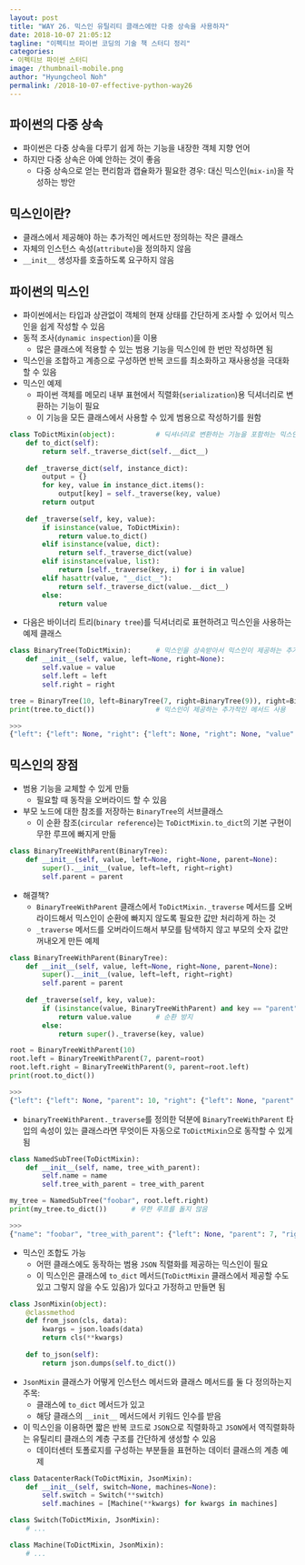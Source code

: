 ```yaml
---
layout: post
title: "WAY 26. 믹스인 유틸리티 클래스에만 다중 상속을 사용하자"
date: 2018-10-07 21:05:12
tagline: "이펙티브 파이썬 코딩의 기술 책 스터디 정리"
categories:
- 이펙티브 파이썬 스터디
image: /thumbnail-mobile.png
author: "Hyungcheol Noh"
permalink: /2018-10-07-effective-python-way26
---
```


## 파이썬의 다중 상속
- 파이썬은 다중 상속을 다루기 쉽게 하는 기능을 내장한 객체 지향 언어
- 하지만 다중 상속은 아예 안하는 것이 좋음
  - 다중 상속으로 얻는 편리함과 캡슐화가 필요한 경우: 대신 믹스인(`mix-in`)을 작성하는 방안

## 믹스인이란?
- 클래스에서 제공해야 하는 추가적인 메서드만 정의하는 작은 클래스
- 자체의 인스턴스 속성(`attribute`)을 정의하지 않음
- `__init__` 생성자를 호출하도록 요구하지 않음

## 파이썬의 믹스인
- 파이썬에서는 타입과 상관없이 객체의 현재 상태를 간단하게 조사할 수 있어서 믹스인을 쉽게 작성할 수 있음
- 동적 조사(`dynamic inspection`)을 이용
  - 많은 클래스에 적용할 수 있는 범용 기능을 믹스인에 한 번만 작성하면 됨
- 믹스인을 조합하고 계층으로 구성하면 반복 코드를 최소화하고 재사용성을 극대화할 수 있음
- 믹스인 예제
  - 파이썬 객체를 메모리 내부 표현에서 직렬화(`serialization`)용 딕셔너리로 변환하는 기능이 필요
  - 이 기능을 모든 클래스에서 사용할 수 있게 범용으로 작성하기를 원함

```python
class ToDictMixin(object):          # 딕셔너리로 변환하는 기능을 포함하는 믹스인
    def to_dict(self):
        return self._traverse_dict(self.__dict__)
    
    def _traverse_dict(self, instance_dict):
        output = {}
        for key, value in instance_dict.items():
            output[key] = self._traverse(key, value)
        return output
    
    def _traverse(self, key, value):
        if isinstance(value, ToDictMixin):
            return value.to_dict()
        elif isinstance(value, dict):
            return self._traverse_dict(value)
        elif isinstance(value, list):
            return [self._traverse(key, i) for i in value]
        elif hasattr(value, "__dict__"):
            return self._traverse_dict(value.__dict__)
        else:
            return value
```

- 다음은 바이너리 트리(`binary tree`)를 딕셔너리로 표현하려고 믹스인을 사용하는 예제 클래스

```python
class BinaryTree(ToDictMixin):      # 믹스인을 상속받아서 믹스인이 제공하는 추가적인 메서드를 사용할 수 있음
    def __init__(self, value, left=None, right=None):
        self.value = value
        self.left = left
        self.right = right

tree = BinaryTree(10, left=BinaryTree(7, right=BinaryTree(9)), right=BinaryTree(13, left=BinaryTree(11)))
print(tree.to_dict())               # 믹스인이 제공하는 추가적인 메서드 사용

>>>
{"left": {"left": None, "right": {"left": None, "right": None, "value": 9}, "value": 7}, "right": {"left": {"left": None, "right": None, "value": 11}, "right": None, "value": 13}, "value": 10}
```

## 믹스인의 장점
- 범용 기능을 교체할 수 있게 만듦
  - 필요할 때 동작을 오버라이드 할 수 있음
- 부모 노드에 대한 참조를 저장하는 `BinaryTree`의 서브클래스
  - 이 순환 참조(`circular reference`)는 `ToDictMixin.to_dict`의 기본 구현이 무한 루프에 빠지게 만듦
  
```python
class BinaryTreeWithParent(BinaryTree):
    def __init__(self, value, left=None, right=None, parent=None):
        super().__init__(value, left=left, right=right)
        self.parent = parent
```

- 해결책?
  - `BinaryTreeWithParent` 클래스에서 `ToDictMixin._traverse` 메서드를 오버라이드해서 믹스인이 순환에 빠지지 않도록 필요한 값만 처리하게 하는 것
  - `_traverse` 메서드를 오버라이드해서 부모를 탐색하지 않고 부모의 숫자 값만 꺼내오게 만든 예제

```python
class BinaryTreeWithParent(BinaryTree):
    def __init__(self, value, left=None, right=None, parent=None):
        super().__init__(value, left=left, right=right)
        self.parent = parent
        
    def _traverse(self, key, value):
        if (isinstance(value, BinaryTreeWithParent) and key == "parent"):
            return value.value      # 순환 방지
        else:
            return super()._traverse(key, value)

root = BinaryTreeWithParent(10)
root.left = BinaryTreeWithParent(7, parent=root)
root.left.right = BinaryTreeWithParent(9, parent=root.left)
print(root.to_dict())

>>>
{"left": {"left": None, "parent": 10, "right": {"left": None, "parent": 7, "right": None, "value": 9}, "value": 7}, "parent": None, "right": None, "value": 10}
```
- `binaryTreeWithParent._traverse`를 정의한 덕분에 `BinaryTreeWithParent` 타입의 속성이 있는 클래스라면 무엇이든 자동으로 `ToDictMixin`으로 동작할 수 있게 됨

```python
class NamedSubTree(ToDictMixin):
    def __init__(self, name, tree_with_parent):
        self.name = name
        self.tree_with_parent = tree_with_parent

my_tree = NamedSubTree("foobar", root.left.right)
print(my_tree.to_dict())      # 무한 루프를 돌지 않음

>>>
{"name": "foobar", "tree_with_parent": {"left": None, "parent": 7, "right": None, "value": 9}}
```

- 믹스인 조합도 가능
  - 어떤 클래스에도 동작하는 범용 `JSON` 직렬화를 제공하는 믹스인이 필요
  - 이 믹스인은 클래스에 `to_dict` 메서드(`ToDictMixin` 클래스에서 제공할 수도 있고 그렇지 않을 수도 있음)가 있다고 가정하고 만들면 됨
  
```python
class JsonMixin(object):
    @classmethod
    def from_json(cls, data):
        kwargs = json.loads(data)
        return cls(**kwargs)
    
    def to_json(self):
        return json.dumps(self.to_dict())
```

- `JsonMixin` 클래스가 어떻게 인스턴스 메서드와 클래스 메서드를 둘 다 정의하는지 주목:
  - 클래스에 `to_dict` 메서드가 있고
  - 해당 클래스의 `__init__` 메서드에서 키워드 인수를 받음
- 이 믹스인을 이용하면 짧은 반복 코드로 `JSON`으로 직렬화하고 `JSON`에서 역직렬화하는 유틸리티 클래스의 계층 구조를 간단하게 생성할 수 있음
  - 데이터센터 토폴로지를 구성하는 부분들을 표현하는 데이터 클래스의 계층 예제

```python
class DatacenterRack(ToDictMixin, JsonMixin):
    def __init__(self, switch=None, machines=None):
        self.switch = Switch(**switch)
        self.machines = [Machine(**kwargs) for kwargs in machines]

class Switch(ToDictMixin, JsonMixin):
    # ...

class Machine(ToDictMixin, JsonMixin):
    # ...
```
